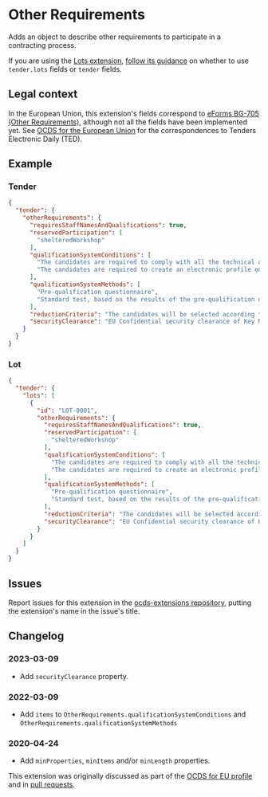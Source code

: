 # Other Requirements

Adds an object to describe other requirements to participate in a contracting process.

If you are using the [Lots extension](https://extensions.open-contracting.org/en/extensions/lots/master/), [follow its guidance](https://extensions.open-contracting.org/en/extensions/lots/master/#usage) on whether to use `tender.lots` fields or `tender` fields.

## Legal context

In the European Union, this extension's fields correspond to [eForms BG-705 (Other Requirements)](https://docs.ted.europa.eu/eforms/latest/reference/business-terms/), although not all the fields have been implemented yet. See [OCDS for the European Union](http://standard.open-contracting.org/profiles/eu/master/en/) for the correspondences to Tenders Electronic Daily (TED).

## Example

### Tender

```json
{
  "tender": {
    "otherRequirements": {
      "requiresStaffNamesAndQualifications": true,
      "reservedParticipation": [
        "shelteredWorkshop"
      ],
      "qualificationSystemConditions": [
        "The candidates are required to comply with all the technical and financial requisites listed on the National Procurement portal: https://procurement.example.org/requisites",
        "The candidates are required to create an electronic profile on https://procurement.example.org."
      ],
      "qualificationSystemMethods": [
        "Pre-qualification questionnaire",
        "Standard test, based on the results of the pre-qualification questionnaire"
      ],
      "reductionCriteria": "The candidates will be selected according to their technical, financial and legal capacity to undertake the works described in the present notice. More details on the criteria can be found in section 4.3 of the PCG.",
      "securityClearance": "EU Confidential security clearance of Key Management Personnel must be achieved before access to procurement documents be granted"
    }
  }
}
```

### Lot

```json
{
  "tender": {
    "lots": [
      {
        "id": "LOT-0001",
        "otherRequirements": {
          "requiresStaffNamesAndQualifications": true,
          "reservedParticipation": [
            "shelteredWorkshop"
          ],
          "qualificationSystemConditions": [
            "The candidates are required to comply with all the technical and financial requisites listed on the National Procurement portal: https://procurement.example.org/requisites",
            "The candidates are required to create an electronic profile on https://procurement.example.org."
          ],
          "qualificationSystemMethods": [
            "Pre-qualification questionnaire",
            "Standard test, based on the results of the pre-qualification questionnaire"
          ],
          "reductionCriteria": "The candidates will be selected according to their technical, financial and legal capacity to undertake the works described in the present notice. More details on the criteria can be found in section 4.3 of the PCG.",
          "securityClearance": "EU Confidential security clearance of Key Management Personnel must be achieved before access to procurement documents be granted"
        }
      }
    ]
  }
}
```

## Issues

Report issues for this extension in the [ocds-extensions repository](https://github.com/open-contracting/ocds-extensions/issues), putting the extension's name in the issue's title.

## Changelog

### 2023-03-09

* Add `securityClearance` property.

### 2022-03-09

* Add `items` to `OtherRequirements.qualificationSystemConditions` and `OtherRequirements.qualificationSystemMethods`

### 2020-04-24

* Add `minProperties`, `minItems` and/or `minLength` properties.

This extension was originally discussed as part of the [OCDS for EU profile](https://github.com/open-contracting-extensions/european-union/issues) and in [pull requests](https://github.com/open-contracting-extensions/ocds_otherRequirements_extension/pulls?q=is%3Apr+is%3Aclosed).
